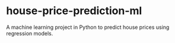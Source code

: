 # house-price-prediction-ml
A machine learning project in Python to predict house prices using regression models.
